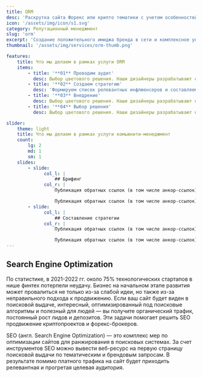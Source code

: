 ```yaml
---
title: ORM
desc: 'Раскрутка сайта Форекс или крипто тематики с учетом особенностей поисковой оптимизации в нише финтех'
icon: '/assets/img/icon/s1.svg'
category: Репутационный менеджмент
slug: 'orm'
excerpt: 'Создание положительного имиджа бренда в сети и комплексное управление персональной репутацией в вертикалях Forex и Crypto'
thumbnail: '/assets/img/services/orm-thumb.png'

features:
    title: Что мы делаем в рамках услуги ORM
    items:
        - title: '**01** Проводим аудит'
          desc: Выбор цветового решения. Наши дизайнеры разрабатывают оформление сайта в фирменном стиле, подобрать удачные цветовые сочетания. Контрастный основным цветам оттенок выбирают для выделения главной информации, акционных предложений, призывов к действию, кнопок оформления заказа или покупки товара.
        - title: '**02** Создаем стратегию'
          desc: 'Формируем список релевантных инфлюенсеров и составляем им техническое задание: способы коммуникации, количество упоминаний, создаем креативы, сценарии. Мы формируем медиаплан, который после внедрения выглядит органично в блоге селебрити - не теряется на фоне другой информации и не выбивается из общего стиля.'
        - title: '**03** Внедрение'
          desc: Выбор цветового решения. Наши дизайнеры разрабатывают оформление сайта в фирменном стиле, подобрать удачные цветовые сочетания. Контрастный основным цветам оттенок выбирают для выделения главной информации, акционных предложений, призывов к действию, кнопок оформления заказа или покупки товара.
        - title: '**04** Выбор решения'
          desc: Выбор цветового решения. Наши дизайнеры разрабатывают оформление сайта в фирменном стиле, подобрать удачные цветовые сочетания. Контрастный основным цветам оттенок выбирают для выделения главной информации, акционных предложений, призывов к действию, кнопок оформления заказа или покупки товара.

slider:
    theme: light
    title: Что мы делаем в рамках услуги комьюнити-менеджмент
    count:
        lg: 2
        md: 1
        sm: 1
    slides:
        - slide:
              col_l: |
                  ## Брифинг
              col_r: |
                  Публикация обратных ссылок (в том числе анкор-ссылок) на ваш ресурс с других сайтов через прямую договоренность с их владельцами. Публикация обратных ссылок (в том числе анкор-ссылок) на ваш ресурс с других сайтов через прямую договоренность с их владельцами.

                  Публикация обратных ссылок (в том числе анкор-ссылок) на ваш ресурс с других сайтов через прямую договоренность с их владельцами.
        - slide:
              col_l: |
                  ## Составление стратегии
              col_r: |
                  Публикация обратных ссылок (в том числе анкор-ссылок) на ваш ресурс с других сайтов через прямую договоренность с их владельцами. Публикация обратных ссылок (в том числе анкор-ссылок) на ваш ресурс с других сайтов через прямую договоренность с их владельцами. 

                  Публикация обратных ссылок (в том числе анкор-ссылок) на ваш ресурс с других сайтов через прямую договоренность с их владельцами.
---
```


## Search Engine Optimization

<div>

По статистике, в 2021-2022 гг. около 75% технологических стартапов в нише финтех потерпели неудачу. Бизнес на начальном этапе развития может провалиться не только из-за слабой идеи, но также из-за неправильного подхода к продвижению. Если ваш сайт будет виден в поисковой выдаче, интересный, оптимизированный под поисковые алгоритмы и полезный для людей — вы получите органический трафик, постоянный рост лидов и депозитов. Эти задачи помогает решить SEO продвижение криптопроектов и форекс-брокеров.

SEO (англ. Search Engine Optimization) — это комплекс мер по оптимизации сайтов для ранжирования в поисковых системах. За счет инструментов SEO можно вывести веб-ресурс на первую страницу поисковой выдачи по тематическим и брендовым запросам. В результате помимо платного трафика на сайт будет приходить релевантная и прогретая целевая аудитория.

</div>
